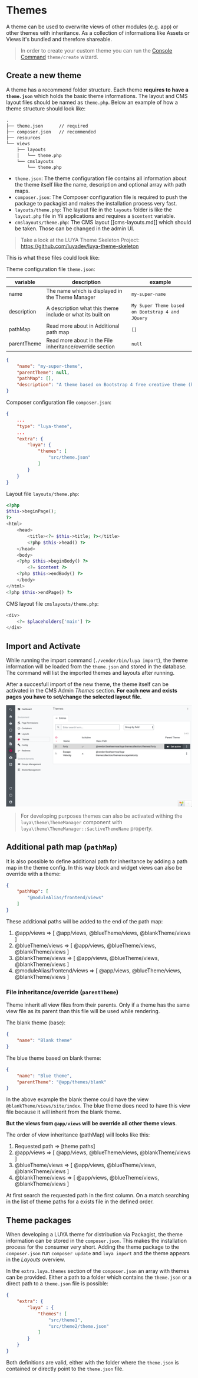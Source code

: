 # Themes

A theme can be used to overwrite views of other modules (e.g. app) or other themes with inheritance. As a collection of informations like Assets or Views it's bundled and therefore shareable.

> In order to create your custom theme you can run the [Console Command](/guide/app/console) `theme/create` wizard.

## Create a new theme

A theme has a recommend folder structure. Each theme **requires to have a `theme.json`** which holds the basic theme informations. The layout and CMS layout files should be named as `theme.php`. Below an example of how a theme structure should look like:

```
.
├── theme.json      // required
├── composer.json   // recommended
├── resources
└── views
    ├── layouts
    │   └── theme.php
    └── cmslayouts
        └── theme.php   
```

+ `theme.json`: The theme configuration file contains all information about the theme itself like the name, description and optional array with path maps.
+ `composer.json`: The Composer configuration file is required to push the package to packagist and makes the installation process very fast.
+ `layouts/theme.php`: The layout file in the `layouts` folder is like the `layout.php` file in Yii applications and requires a `$content` variable.
+ `cmslayouts/theme.php`: The CMS layout [[cms-layouts.md]] which should be taken. Those can be changed in the admin UI.

> Take a look at the LUYA Theme Skeleton Project: https://github.com/luyadev/luya-theme-skeleton

This is what these files could look like:

Theme configuration file `theme.json`:

|variable|description|example
|--------|-----------|-----
|name|The name which is displayed in the Theme Manager|`my-super-name`
|description|A description what this theme include or what its built on|`My Super Theme based on Bootstrap 4 and JQuery`
|pathMap|Read more about in Additional path map|`[]`
|parentTheme| Read more about in the File inheritance/override section|`null`

```json 
{
    "name": "my-super-theme",
    "parentTheme": null,
    "pathMap": [],
    "description": "A theme based on Bootstrap 4 free creative theme (https://startbootstrap.com/themes/creative/)"
}
```

Composer configuration file `composer.json`:

```json
{
    ...
    "type": "luya-theme",
    ...
    "extra": {
        "luya": {
            "themes": [
                "src/theme.json"
            ]
        }
    }
}
```

Layout file `layouts/theme.php`:

```php
<?php
$this->beginPage();
?>
<html>
    <head>
        <title><?= $this->title; ?></title>
        <?php $this->head() ?>
    </head>
    <body>
    <?php $this->beginBody() ?>
        <?= $content ?>
    <?php $this->endBody() ?>
    </body>
</html>
<?php $this->endPage() ?>
```

CMS layout file `cmslayouts/theme.php`:

```php
<div>
    <?= $placeholders['main'] ?>
</div>
```

## Import and Activate

While running the import command (`./vendor/bin/luya import`), the theme information will be loaded from the `theme.json` and stored in the database. The command will list the imported themes and layouts after running.

After a succesfull import of the new theme, the theme itself can be activated in the CMS Admin *Themes* section.
**For each new and exists pages you have to set/change the selected layout file.**

![theme-management](../img/theme-management.png "LUYA theme management")

> For developing purposes themes can also be activated withing the `luya\theme\ThemeManager` component with `luya\theme\ThemeManager::$activeThemeName` property.

## Additional path map (`pathMap`)

It is also possible to define additional path for inheritance by adding a path map in the theme config. In this way block and widget views can also be override with a theme:

```json
{
    "pathMap": [
        "@moduleAlias/frontend/views"
    ]
}
```

These additional paths will be added to the end of the path map:

1. @app/views => [ @app/views, @blueTheme/views, @blankTheme/views ]
2. @blueTheme/views => [ @app/views, @blueTheme/views, @blankTheme/views ]
3. @blankTheme/views => [ @app/views, @blueTheme/views, @blankTheme/views ]
4. @moduleAlias/frontend/views => [ @app/views, @blueTheme/views, @blankTheme/views ]

### File inheritance/override (`parentTheme`)

Theme inherit all view files from their parents. Only if a theme has the same view file as its parent than this file will be used while rendering.

The blank theme (base):

```json
{
    "name": "Blank theme"
}
```

The blue theme based on blank theme:

```json
{
    "name": "Blue theme",
    "parentTheme": "@app/themes/blank"
}
```

In the above example the blank theme could have the view `@blankTheme/views/site/index`. The blue theme does need to have this view file because it will inherit from the blank theme.

**But the views from `@app/views` will be override all other theme views**.

The order of view inheritance (pathMap) will looks like this:

1. Requested path => [theme paths]
2. @app/views => [ @app/views, @blueTheme/views, @blankTheme/views ]
3. @blueTheme/views => [ @app/views, @blueTheme/views, @blankTheme/views ]
3. @blankTheme/views => [ @app/views, @blueTheme/views, @blankTheme/views ]


At first search the requested path in the first column. On a match searching in the list of theme paths for a exists file in the defined order.

## Theme packages

When developing a LUYA theme for distribution via Packagist, the theme information can be stored in the `composer.json`. This makes the installation process for the consumer very short. Adding the theme package to the `composer.json` run `composer update` and `luya import` and the theme appears in the *Layouts* overview.

In the `extra.luya.themes` section of the `composer.json` an array with themes can be provided. Either a path to a folder which contains the `theme.json` or a direct path to a `theme.json` file is possible:


```json
{
    "extra": {
        "luya" : {
            "themes": [
                "src/theme1",
                "src/theme2/theme.json"
            ]
        }
    }
}
```

Both definitions are valid, either with the folder where the `theme.json` is contained or directly point to the `theme.json` file.
